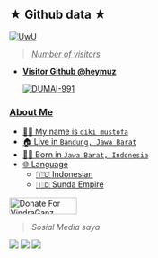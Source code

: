 ## ★ Github data ★
<p align="center">

  <a href="https://github.com/heymuz"><img src="http://readme-typing-svg.herokuapp.com?color=BF00FF&center=true&vCenter=true&multiline=false&lines=Follow+Github+heymuz+^_^" alt="UwU">
  
>
> *Number of visitors*
* **Visitor Github @heymuz**

     ![DUMAI-991](https://komarev.com/ghpvc/?username=heymuz&color=blue)
>

### About Me

 - 👨‍🦱 My name is `diki mustofa`
 - 🏠 Live in `Bandung, Jawa Barat`
 - 👶🏻 Born in `Jawa Barat, Indonesia`
 - 🌐 Language
   - 🇮🇩 Indonesian
   - 🇮🇩 Sunda Empire

<a href="https://saweria.co/Heymuz12" target="_blank"><img src="https://user-images.githubusercontent.com/26188697/180601310-e82c63e4-412b-4c36-b7b5-7ba713c80380.png" alt="Donate For VindraGanz" height="30" width="120"></a>

> *Sosial Media saya*
> 
[![](https://img.shields.io/badge/Instagram-pink?logo=Instagram&logoColor=pink&labelColor=white)](https://www.instagram.com/dikimstpa)
[![](https://img.shields.io/badge/Whatsapp-white?logo=Whatsapp&logoColor=Brightgreen&labelColor=white)](https://wa.me/6283820075298?text=Asalamualaikum+bang)
[![](https://img.shields.io/badge/YouTube-white?logo=YouTube&logoColor=Brighred&labelColor=red)](https://www.youtube.com/@voltzNvapor)
